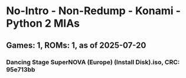 # No-Intro - Non-Redump - Konami - Python 2 MIAs
## Games: 1, ROMs: 1, as of 2025-07-20

### Dancing Stage SuperNOVA (Europe) (Install Disk).iso, CRC: 95e713bb
